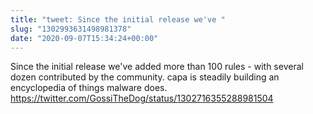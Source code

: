 ```yaml
---
title: "tweet: Since the initial release we've "
slug: "1302993631498981378"
date: "2020-09-07T15:34:24+00:00"
---
```

Since the initial release we've added more than 100 rules - with several dozen contributed by the community. capa is steadily building an encyclopedia of things malware does. https://twitter.com/GossiTheDog/status/1302716355288981504